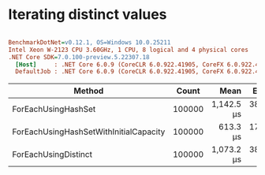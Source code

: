 # Iterating distinct values

``` ini

BenchmarkDotNet=v0.12.1, OS=Windows 10.0.25211
Intel Xeon W-2123 CPU 3.60GHz, 1 CPU, 8 logical and 4 physical cores
.NET Core SDK=7.0.100-preview.5.22307.18
  [Host]     : .NET Core 6.0.9 (CoreCLR 6.0.922.41905, CoreFX 6.0.922.41905), X64 RyuJIT
  DefaultJob : .NET Core 6.0.9 (CoreCLR 6.0.922.41905, CoreFX 6.0.922.41905), X64 RyuJIT


```
|                                 Method |  Count |       Mean |    Error |    StdDev |     Median | Ratio | RatioSD |    Gen 0 |    Gen 1 |    Gen 2 | Allocated |
|--------------------------------------- |------- |-----------:|---------:|----------:|-----------:|------:|--------:|---------:|---------:|---------:|----------:|
|                    ForEachUsingHashSet | 100000 | 1,142.5 μs | 38.51 μs | 110.49 μs | 1,108.2 μs |  1.00 |    0.00 | 498.0469 | 498.0469 | 498.0469 | 1699.4 KB |
| ForEachUsingHashSetWithInitialCapacity | 100000 |   613.3 μs | 17.30 μs |  50.73 μs |   598.7 μs |  0.54 |    0.07 |   0.9766 |        - |        - |   5.76 KB |
|                   ForEachUsingDistinct | 100000 | 1,073.2 μs | 38.32 μs | 110.55 μs | 1,032.3 μs |  0.95 |    0.11 |        - |        - |        - |   5.85 KB |
